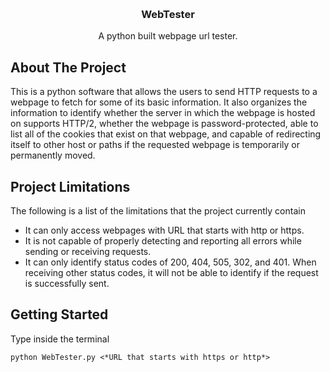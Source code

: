 
<a id="readme-top"></a>

<br />
<div align="center">

  <h3 align="center">WebTester</h3>

  <p align="center">
    A python built webpage url tester.
  </p>
</div>


## About The Project

This is a python software that allows the users to send HTTP requests to a webpage to fetch for some of its basic information.
It also organizes the information to identify whether the server in which the webpage is hosted on supports HTTP/2, whether the webpage is password-protected, able to list all of the cookies that exist on that webpage, and capable of redirecting itself to other host or paths if the requested webpage is temporarily or permanently moved.


## Project Limitations

The following is a list of the limitations that the project currently contain

* It can only access webpages with URL that starts with http or https.
* It is not capable of properly detecting and reporting all errors while sending or receiving requests.
* It can only identify status codes of 200, 404, 505, 302, and 401. When receiving other status codes, it will not be able to identify if the request is successfully sent.


## Getting Started

Type inside the terminal
```
python WebTester.py <*URL that starts with https or http*>
```
